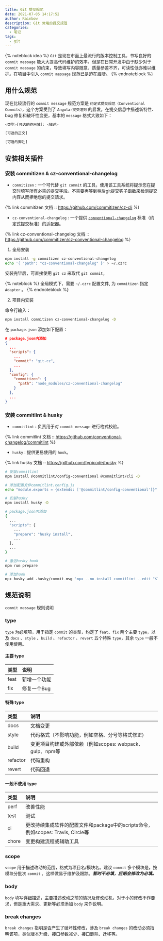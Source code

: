 ```yaml
---
title: Git 提交规范
date: 2021-07-05 14:17:52
author: Rainbow
description: Git 常用的提交规范
categories:
  - 笔记
tags:
  - git
---
```


{% noteblock idea %}
`Git` 是现在市面上最流行的版本控制工具，书写良好的 `commit message` 能大大提高代码维护的效率。但是在日常开发中由于缺少对于 `commit message` 的约束，导致填写内容随意、质量参差不齐，可读性低亦难以维护。在项目中引入 `commit message` 规范已是迫在眉睫。
{% endnoteblock %}

## 用什么规范
现在比较流行的 `commit message` 规范方案是 `约定式提交规范（Conventional Commits）`，这个方案受到了 `Angular提交准则` 的启发。在提交信息中描述新特性、bug 修复和破坏性变更，基本的 `message` 格式大致如下：

```bash message 规范
<类型>[可选的作用域]: <描述>

[可选的正文]

[可选的脚注]
```

## 安装相关插件

### 安装 commitizen & cz-conventional-changelog

- `commitizen` : 一个可代替 `git commit` 的工具，使用该工具系统将提示您在提交时填写所有必需的提交字段。不需要再等到稍后git提交钩子函数来检测提交内容从而拒绝您的提交请求。

{% link commitizen 文档 :: https://github.com/commitizen/cz-cli %}

- `cz-conventional-changelog` : 一个提供 [`conventional-changelog`](https://github.com/conventional-changelog/conventional-changelog) 标准（约定式提交标准）的适配器。

{% link cz-conventional-changelog 文档 :: https://github.com/commitizen/cz-conventional-changelog %}
  
1. 全局安装


```bash 全局安装
npm install -g commitizen cz-conventional-changelog
echo '{ "path": "cz-conventional-changelog" }' > ~/.czrc
```
安装完毕后，可直接使用 `git cz` 来取代 `git commit`。

{% noteblock %}
全局模式下，需要 `~/.czrc` 配置文件, 为 `commitizen` 指定 `Adapter` 。
{% endnoteblock %}

2. 项目内安装

命令行输入：

```bash 安装插件
npm install commitizen cz-conventional-changelog -D
```
在 `package.json` 添加如下配置：
```json package.json文件
# package.json内添加
{
  ...
  "scripts": {
    ...
    "commit": "git-cz",
    ...
  },
  "config": {
    "commitizen": {
      "path": "node_modules/cz-conventional-changelog"
    }
  },
  ...
}
```

### 安装 commitlint & husky

- `commitlint` : 负责用于对 `commit message` 进行格式校验。

{% link commitlint 文档 :: https://github.com/conventional-changelog/commitlint %}

- `husky` : 提供更易使用的 `hook`。

{% link husky 文档 :: https://github.com/typicode/husky %}

```bash 安装插件并配置
# 安装commitlint
npm install @commitlint/config-conventional @commitlint/cli -D

# 添加配置文件commitlint.config.js
echo "module.exports = {extends: ['@commitlint/config-conventional']}" > commitlint.config.js

# 安装husky
npm install husky -D

# package.json内添加
{
  ...
  "scripts": {
    ...
    "prepare": "husky install",
    ...
  },
  ...
}

# 激活husky hook
npm run prepare

# 添加hook
npx husky add .husky/commit-msg 'npx --no-install commitlint --edit "$1"'
```
## 规范说明

`commit message` 规则说明

### type
`type` 为必填项，用于指定 `commit` 的类型，约定了 `feat`、`fix` 两个主要 `type`，以及 `docs` 、`style` 、`build` 、`refactor` 、`revert` 五个特殊 `type`，其余 `type` 一般不使用使用。

#### 主要 type

|  类型      |  说明  |
| :----     | :----  |
|  feat     |  新增一个功能 |
|  fix      |  修复一个Bug |

#### 特殊 type

|  类型      |  说明  |
| :----     | :----  |
|  docs     |  文档变更 |
|  style    |  代码格式（不影响功能，例如空格、分号等格式修正) |
|  build    |  变更项目构建或外部依赖（例如scopes: webpack、gulp、npm等 |
|  refactor |  代码重构 |
|  revert   |  代码回退 |

#### 一般不使用 type

|  类型      |  说明  |
| :----     | :----  |
|  perf     |  改善性能 |
|  test     |  测试 |
|  ci       |  更改持续集成软件的配置文件和package中的scripts命令，例如scopes: Travis, Circle等 |
|  chore    |  变更构建流程或辅助工具 |

### scope
`scope` 用于描述改动的范围，格式为项目名/模块名。建议 `commit` 多个模块是，按模块分批次 `commit` ，这样做易于维护及跟踪。***暂时不必填，后期会修改为必填。***

### body
`body` 填写详细描述，主要描述改动之前的情况及修改动机，对于小的修改不作要求，但是重大需求、更新等必须添加 `body` 来作说明。

### break changes
`break changes` 指明是否产生了破坏性修改，涉及 `break changes` 的改动必须指明该项，类似版本升级、接口参数减少、接口删除、迁移等。

